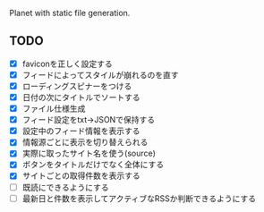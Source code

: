 Planet with static file generation.

## TODO

- [x] faviconを正しく設定する
- [x] フィードによってスタイルが崩れるのを直す
- [x] ローディングスピナーをつける
- [x] 日付の次にタイトルでソートする
- [x] ファイル仕様生成
- [x] フィード設定をtxt->JSONで保持する
- [x] 設定中のフィード情報を表示する
- [x] 情報源ごとに表示を切り替えられる
- [x] 実際に取ったサイト名を使う(source)
- [x] ボタンをタイトルだけでなく全体にする
- [x] サイトごとの取得件数を表示する
- [ ] 既読にできるようにする
- [ ] 最新日と件数を表示してアクティブなRSSか判断できるようにする
